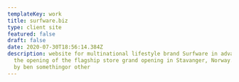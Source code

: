 ```yaml
---
templateKey: work
title: surfware.biz
type: client site
featured: false
draft: false
date: 2020-07-30T18:56:14.384Z
description: website for multinational lifestyle brand Surfware in advance of
  the opening of the flagship store grand opening in Stavanger, Norway. design
  by ben somethingor other
---
```

